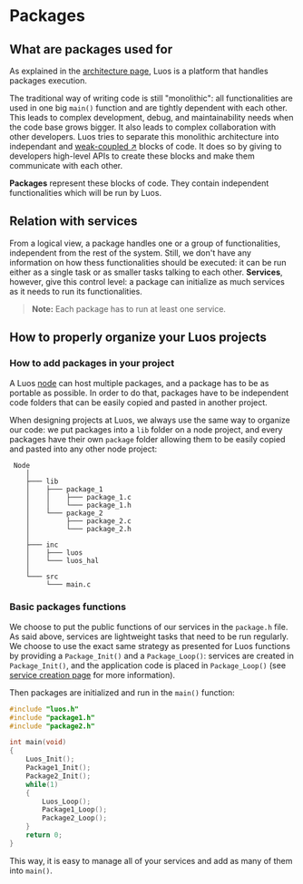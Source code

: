 # Packages

## What are packages used for

As explained in the [architecture page](/luos-technology/basics/orga.md), Luos is a platform that handles packages execution.

The traditional way of writing code is still "monolithic": all functionalities are used in one big `main()` function and are tightly dependent with each other. This leads to complex development, debug, and maintainability needs when the code base grows bigger. It also leads to complex collaboration with other developers. Luos tries to separate this monolithic architecture into independant and <a href="https://en.wikipedia.org/wiki/Loose_coupling" target="_blank">weak-coupled &#8599;</a> blocks of code. It does so by giving to developers high-level APIs to create these blocks and make them communicate with each other.

**Packages** represent these blocks of code. They contain independent functionalities which will be run by Luos.

## Relation with services

From a logical view, a package handles one or a group of functionalities, independent from the rest of the system. Still, we don't have any information on how thess functionalities should be executed: it can be run either as a single task or as smaller tasks talking to each other. **Services**, however, give this control level: a package can initialize as much services as it needs to run its functionalities. 

> **Note:** Each package has to run at least one service.

## How to properly organize your Luos projects

### How to add packages in your project

A Luos [node](/luos-technology/node/node.md) can host multiple packages, and a package has to be as portable as possible. In order to do that, packages have to be independent code folders that can be easily copied and pasted in another project.

When designing projects at Luos, we always use the same way to organize our code: we put packages into a `lib` folder on a node project, and every packages have their own `package` folder allowing them to be easily copied and pasted into any other node project:

```AsciiDoc
 Node
    │
    ├─── lib
    │    ├─── package_1
    │    │    ├─── package_1.c
    │    │    └─── package_1.h
    │    └─── package_2
    │         ├─── package_2.c
    │         └─── package_2.h
    │
    ├─── inc
    │    ├─── luos
    │    └─── luos_hal
    │
    └─── src
         └─── main.c
```

### Basic packages functions

We choose to put the public functions of our services in the `package.h` file. As said above, services are lightweight tasks that need to be run regularly. We choose to use the exact same strategy as presented for Luos functions by providing a `Package_Init()` and a `Package_Loop()`: services are created in `Package_Init()`, and the application code is placed in `Package_Loop()` (see [service creation page](/luos-technology/services/service-api.md) for more information).

Then packages are initialized and run in the `main()` function:

```C
#include "luos.h"
#include "package1.h"
#include "package2.h"

int main(void)
{
    Luos_Init();
    Package1_Init();
    Package2_Init();
    while(1)
    {
        Luos_Loop();
        Package1_Loop();
        Package2_Loop();
    }
    return 0;
}

```

This way, it is easy to manage all of your services and add as many of them into `main()`.
